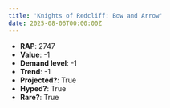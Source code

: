 ```yaml
---
title: 'Knights of Redcliff: Bow and Arrow'
date: 2025-08-06T00:00:00Z
---
```

- **RAP**: 2747
- **Value**: -1
- **Demand level**: -1
- **Trend**: -1
- **Projected?**: True
- **Hyped?**: True
- **Rare?**: True
